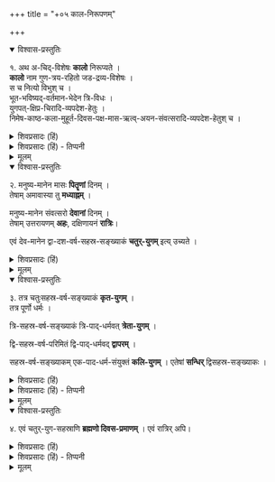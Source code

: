 +++
title = "+०५ काल-निरूपणम्"

+++

<details open><summary>विश्वास-प्रस्तुतिः</summary>

१. अथ अ-चिद्-विशेषः **कालो** निरूप्यते ।  
**कालो** नाम गुण-त्रय-रहितो जड-द्रव्य-विशेषः ।  
स च नित्यो विभुश् च ।  
भूत-भविष्यद्-वर्तमान-भेदेन त्रि-विधः ।  
युगपत्-क्षिप्र-चिरादि-व्यपदेश-हेतुः ।  
निमेष-काष्ठ-कला-मुहूर्त-दिवस-पक्ष-मास-ऋत्व्-अयन-संवत्सरादि-व्यपदेश-हेतुश् च ।
</details>

<details><summary>शिवप्रसादः (हिं)</summary>

अनुवाद - प्रकृति का निरूपण कर लेने के पश्चात् काल का निरूपण किया जा रहा है । सत्त्वगुण, रजोगुण एवं तमोगुण, इन तीनों गुणों से रहित जड़द्रव्य-विशेष को काल कहते हैं; यह काल का लक्षण है । वह काल नित्य तथा व्यापक द्रव्य है । वह काल भूत, भविष्यत् एवं वर्तमान के भेद से तीन प्रकार का होता है । उस काल को ही लेकर युगपत् ( एक साथ), शीघ्र तथा देर से इत्यादि व्यपदेश होते हैं । 

काल के ही द्वारा निमेष, काष्ठा, कला, घटी, मुहूर्त, दिन, पक्ष, मास, ऋतु, अयन एवं वर्ष आदि व्यवहार होते हैं ।  
</details>

<details><summary>शिवप्रसादः (हिं) - तिप्पनी</summary>

काल का निरूपण

भा० प्र०-- काल जडद्रव्यों में अन्यतम है । तीनों गुणों से रहित होते हुए जड़द्रव्य होना काल का लक्षण है । काल का छोटा लक्षण है— सत्त्वगुण रहित होते हुए जड़द्रव्य [[१०१]] होना । महर्षि पराशर कहते हैं - हे द्विज ! यह ऐश्वर्यसम्पन्न काल अनादि तथा अनन्त है । 'अनादिर्भगवान् कालो नान्तोऽस्य द्विज विद्यते।' इस वाक्य से सिद्ध होता है कि काल नित्य है । यह भी नहीं कहा जा सकता कि अपनी उत्पत्ति से पहले तथा विनाश के पश्चात् काल नहीं रहता है, क्योंकि पूर्व एवं पश्चात् शब्द भी काल के ही वाचक हैं । अतएव उन कालों में भी काल का अस्तित्व सिद्ध होता है ।  
प्रकृतिमण्डल में काल सर्वत्र रहता है ।  
'कालं स पचते तत्र न कालस्तत्र वै प्रभुः ।'  
इस वाक्य के अनुसार नित्यविभूति में भी काल की सत्ता प्रतीत होती है ।  
इस प्रकार काल का व्यापकत्व सिद्ध होता है । 
प्रकृतिमण्डल में सभी कार्य कालकृत होते हैं ।  

दिव्य वैकुण्ठलोक में सभी दिव्य पदार्थों के परिणाम  
श्रीभगवान् की इच्छा से होते हैं ।  
विष्णुपुराण में कहा भी गया है -  
नित्यविभूति में कला, मुहूर्त आदि उपाधियों वाला काल  
श्रीभगवान् की विभूति के परिणाम का साधन नहीं बनता है । 


काल के तीन भेद बतलाए गये हैं- भूतकाल, भविष्यत्काल और वर्तमानकाल । कुछ लोग भूत एवं भविष्यत् इन दो कालों को ही मानते हैं । वे वर्तमान काल को स्वीकारना नहीं चाहते हैं । किन्तु वर्तमान काल को स्वीकार किये बिना काम नहीं चल सकता है, क्योंकि सभी प्रत्यक्ष वर्तमान काल में होते हैं, वर्तमान काल के बिना कोई भी प्रत्यक्ष नहीं हो सकता है । 'घटः अस्ति' इस प्रत्यक्ष के द्वारा भी वर्तमान काल की सिद्धि होती है । किञ्च भूतकाल तथा भविष्यत् काल की सीमा है वर्तमान काल । वर्तमान काल के द्वारा ही भूत एवं भविष्यत् काल का विभाग होता है, इसलिये भी वर्तमान काल को स्वीकार करना चाहिए। महर्षि पाणिनि 'वर्तमाने लट्' इस सूत्र के द्वारा वर्तमानकालिक लकार का उपदेश करते हैं, इसलिये भी वर्तमान काल को स्वीकार करना चाहिए । 

निमेष, कला, काष्ठा आदि के द्वारा काल के अल्प, अल्पतर, अल्पतम भेदों का व्यपदेश किया गया है ।  
ये काल के भेद भी औपाधिक हैं ।
</details>


<details><summary>मूलम्</summary>

१. अथ अचिद्विशेषः कालो निरूप्यते । कालो नाम गुणत्रयरहितो जडद्रव्यविशेषः । स च नित्यो विभुश्च । भूतभविष्यद्वर्तमानभेदेन त्रिविधः । युगपत्क्षिप्रचिरादिव्य-पदेशहेतुः । निमेषकाष्ठकलामुहूर्तदिवसपक्षमासऋत्वयनसंवत्सरादिव्यपदेशहेतुश्च ।
</details>

<details open><summary>विश्वास-प्रस्तुतिः</summary>

२. मनुष्य-मानेन मासः **पितॄणां** दिनम् ।  
तेषाम् अमावास्या तु **मध्याह्नम्** । 

मनुष्य-मानेन संवत्सरो **देवानां** दिनम् ।  
तेषाम् उत्तरायणम् **अहः**, दक्षिणायनं **रात्रिः**।  

एवं देव-मानेन द्वा-दश-वर्ष-सहस्र-सङ्ख्याकं **चतुर्-युगम्** इत्य् उच्यते ।
</details>

<details><summary>शिवप्रसादः (हिं)</summary>

मनुष्यों के एक माह का पितरों का एक दिन होता है । अमावास्या के दिन ही पितरों का मध्याह्न होता है । मनुष्यों के एक वर्ष का देवताओं का एक दिन होता है । उत्तरायण ही देवताओं का दिन होता है । दक्षिणायन ही देवताओं की रात्रि होती है । इस प्रकार देवताओं के प्रमाण से बारह हजार वर्षों का एक चतुर्युग होता है । 
</details>

<details><summary>मूलम्</summary>

२. मनुष्यमानेन मासः पितॄणां दिनम् । तेषाम् अमावास्या तु मध्याह्नम् । मनुष्य- मानेन संवत्सरो देवानां दिनम् । तेषामुत्तरायणमहः । दक्षिणायनं रात्रिः। एवं देवमानेन द्वादशवर्षसहस्रसङ्ख्याकं चतुर्युगमित्युच्यते ।
</details>


<details open><summary>विश्वास-प्रस्तुतिः</summary>

३. तत्र चतुःसहस्र-वर्ष-सङ्ख्याकं **कृत-युगम्** ।  
तत्र पूर्णो धर्मः । 

त्रि-सहस्र-वर्ष-सङ्ख्याकं त्रि-पाद्-धर्मवत् **त्रेता-युगम्** । 

द्वि-सहस्र-वर्ष-परिमितं द्वि-पाद्-धर्मवद् **द्वापरम्** । 

सहस्र-वर्ष-सङ्ख्याकम् एक-पाद-धर्म-संयुक्तं **कलि-युगम्** । 
एतेषां **सन्धिर्** द्विसहस्र-सङ्ख्याकः ।
</details>

<details><summary>शिवप्रसादः (हिं)</summary>

उसमें चार हजार वर्षों का सत्ययुग होता है । इस युग में धर्म पूर्णरूप से रहता है। तीन हजार वर्षों का त्रेतायुग होता है । इस युग में धर्म के तीन पाद होते हैं । दो हजार वर्षों का द्वापर युग होता है । इस युग में धर्म के दो पाद रहते हैं । एक हजार वर्षों का कलियुग होता है । इस युग में धर्म एक पाद वाला रहता है। इन युगों की सन्धि दो हजार वर्षों की होती है । 
</details>

<details><summary>शिवप्रसादः (हिं) - तिप्पनी</summary>

इस प्रकार पितरों एवं देवताओं के दिन का वर्णन किया गया । चतुर्युग का वर्णन इत्यादि भी औपाधिक है । इन सबों का विस्तारपूर्वक वर्णन विष्णुपुराण आदि ग्रन्थों में किया गया है । सत्ययुग, त्रेतायुग, द्वापरयुग तथा कलियुग का भी वर्णन पुराणों में वर्णित है । इन युगों में धर्म को चतुष्पाद, त्रिपाद, द्विपाद एवं एकपाद इत्यादि रूप से कहा गया है । इसका कारण है कि धर्म की कल्पना एक वृषभ रूप से पुराणों में की गयी है । जिस प्रकार वृषभ के चार पैर होते हैं, उसी प्रकार सत्यरूपी वृषभ के भी चार पैर हैं - तपः, शौच, दया तथा दान । युगों के क्रमशः इन धर्म के लक्षणों का क्रमशः ह्रास होना ही धर्म रूपी वृषभ के पैरों का विनाश है । तपः, शौच, दया एवं दान-धर्म के इन चारों लक्षणों का सत्ययुग में प्रचुरतया अनुष्ठान होता है। त्रेतायुग आदि युगों में क्रम से इस धर्म के पादों का ह्रास होता जाता है । कलियुग में केवल दान मात्र अवशिष्ट रह जाता है । धर्म के अन्य लक्षणों का विलोप हो जाता है, अतएव कलियुग में धर्म एक पैर वाला रह जाता है ।


[[१०२]]
</details>

<details><summary>मूलम्</summary>

३. तत्र चतुःसहस्रवर्षसङ्ख्याकं कृतयुगम् । तत्र पूर्णो धर्मः । त्रिसहस्रवर्ष-सङ्ख्याकं त्रिपाद्धर्मवत् त्रेतायुगम् । द्विसहस्रवर्षपरिमितं द्विपाद्धर्मवत् द्वापरम् । सहस्रवर्षसङ्ख्याकम् एकपादधर्मसंयुक्तं कलियुगम् । एतेषां सन्धिर्द्विसहस्र-सङ्ख्याकः ।
</details>

<details open><summary>विश्वास-प्रस्तुतिः</summary>

४. एवं चतुर्-युग-सहस्राणि **ब्रह्मणो दिवस-प्रमाणम्** । एवं रात्रिर् अपि।
</details>

<details><summary>शिवप्रसादः (हिं)</summary>

इस तरह के एक हजार चतुर्युग का ब्रह्मा का एक दिन होता है । इतनी ही बड़ी बह्मा की रात्रि होती है ।
</details>

<details><summary>शिवप्रसादः (हिं) - तिप्पनी</summary>

लीलाविभूति में ब्रह्मा का दिन, उनकी रात्रि तथा उनकी आयु ही काल की सर्वाधिक सीमा है । इसके बाद काल का कोई बड़ा विभाग नहीं किया गया है ।
</details>


<details><summary>मूलम्</summary>

४. एवं चतुर्युगसहस्राणि ब्रह्मणो दिवसप्रमाणम् । एवं रात्रिरपि।
</details>


